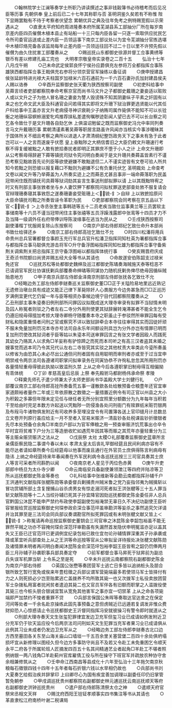 <!-- { "loadSidebar": true } -->
　　○翰林院学士江澜等奏学士所职乃讲读撰述之事非钱榖簿书必待稽考而后见况臣等历事  先朝供奉  皇上前后已二十七年其称职与否  圣明洞鉴久矣若有不称惟  陛下显赐罢黜有不待于考察者伏望念  累朝优异之典及往年免考之例特赐宽假以示荣遇从之
　　○直隶太平府知府周进隆奏本府所属芜湖县系工部抽分厂所在每岁南京差内臣四员催儧木植本县止有站船一十三只每内臣各留一只逐一索取供应扰民乞令所司委官运送或止差内臣一员领运事下南京工部议处以为宜令芜湖抽分官拣选堪中木植印烙完备各该监局每年止差内臣一员领运往回不过二十日以里不许预先假以催儧为由久住扰害工部覆奏从之
　　○赐巡抚山东都御史徐源并督工佥事黄绣等银币有差以修建孔庙工完也
　大明孝宗敬皇帝实录卷之二百十五
　　弘治十七年八月戊午朔
　　○己未命武定侯郭良怀宁侯孙应爵俱充左参将万全都指挥佥事陈雄狭西都指挥佥事王戟俱充右参将分领京营官军操练以备征调
　　○庚申授建昌侯张延龄特进光禄大夫柱国岁加禄米六百石通前为一千六百石妻孙氏加封建昌侯夫人赐以诰券
　　○辛酉升监察御史张天衢为狭西按察司副使
　　○初吏科给事中吴蕣言顷者吏部都察院奉命考察京官而尚书马文升之子都御史戴珊之妻妾适以赃败人或以文升之子为他人冒名珊之妻妾为讐人毁谤殊不知其阴妻纵子平素之奸固有以来之也乞命文武大臣及科通官会问若得其实即将文升珊下狱治罪更选贤能以代其任户科给事中王盖亦言文升老病侵寻神识衰耗少子纳贿司属作毙俱不能知不可以长铨衡之地珊纵容螟蛉溺爱牝鸡推荐挟私差遣徇嘱秽迹彰闻人望已去不可以长台察之司乞各令致仕于是文升珊各自劾乞休  上俱温诏勉留之既而监察御史冯允中率同列奏言马文升戴珊历事  累朝清谨素著吴蕣等职居言路虽许风闻亦当核实今事涉暧昧其于国体所关不细且考察之典所以进退人才肃清纲纪整饬政务天下之事未有急于此者岂可以一人之言而遂废乎伏愿  皇上奋黜陟之大柄信耆旧之大臣仍敕文升珊速行考察不得复缓被黜之人敢有摭拾奏扰者即明正其罪庶不堕于小人之计  上命文升珊即从公考察毋得辞避下蕣等镇抚司狱令究问明白奏闻于是文升珊共奏蕣盖皆素行不谨恐考察见黜故首先论列臣等欲使避嫌不敢黜退但二人不谨实迹皆有文卷可验人所共知今若黜之则恐彼以报复藉口不黜则为避嫌不公有负重托伏乞  圣明裁处  上命查考文卷以闻文升等乃举蕣盖为人所奏实迹上之而蕣恶尤甚且事非一端命蕣落职为民盖冠带闲住既而镇抚司具蕣等狱词劾其妄言生事送刑部拟罪以请  上以其既黜特宥之时又有刑部主事张敩者坐与乡人妻饮狎下都察院问拟杖罪送吏部查处敩不服复请会官辩理珊奏寝其事敩怨之遂奏珊妻妾受赃珊上＜锍-釒＞自辩  上以敩摭拾原问大臣命镇抚司鞫之所奏皆诬令革职为民
　　○吏部都察院会同考察在京五品以下官＜锍-釒＞上寺丞张奎主事韩琏等五十二员老疾当致仕监事黄兰等三员罢软主事储南等十六员不谨当冠带闲住主事张禧等五员浮躁浅露郎中张鸾等十四员才力不及当降一级调外任右府带俸训导陈浚缘事在逃当为民从之
　　○壬戌狭西按察司副使潘楷丁忧服阕复除山东按察司
　　○南京户部右侍郎郑纪乞致仕命升本部尚书致仕给驿还乡
　　○南京工部右侍郎高铨乞致仕不允
　　○时四川松潘将用兵命贵州总兵官署都督佥事颜玉充行军总兵官升松潘卫指挥同知杜英为署都指挥佥事与都指挥佥事马聪俱充游击将军○升守备浮图峪指挥同知杜雄为都指挥佥事守备紫荆关调紫荆关把总指挥王京守备浮图峪以都指挥体统行事
　　○癸亥赐晋府庆成王奇浈书院额曰尚贤并赐五经大全等书从其请也
　　○命故遂安伯陈韶支过禄米免还官
　　○巡抚苏松等处都御史魏绅及巡江都御史陈璚奏海贼施天泰等稔恶不已请调官军民壮协谋抚剿兵部覆奏命绅璚等同谋协力随机抚剿务俾尽绝毋因循纵贼贻患地方
　　○甲子南京兵部左侍郎金泽南京刑部左侍郎张抚各乞致仕不允
　　○经略边务工部左侍郎李鐩奏巡关监察御史董□□正于关隘险易地里远近熟记无遗修治墩台具有成迹又能正己律下革毙除奸人心畏服方今边务甚急而□□正巡历岁满例宜更代乞仍留一年与臣等相资办事候边境宁目代回都察院覆奏从之
　　○乙丑刑部主事朱瑬奏旧例刑部所问罪囚议拟既成送大理寺审录有拟罪不当狱情未明及囚人称冤者则驳之乃者左右二寺分外用刑使更其狱辞展转淹滞甚者不能全生乞令仍遵旧规毋得擅加考掠大理寺卿杨守随覆奏本寺之职虽止于参驳然所审罪囚每有受财私和隐匿重情者问刑之官或察究不详以致狱辞牵合本寺往往审得其实而囚徒奸顽不服未免量加刑罚况本寺亦号法司自永乐年间额设刑具岂为分外亦岂有情罪已明而复加刑罚使改其狱词者乎臣等姑以朱瑬本司送审罪囚言之有张文学者因殴人而践死其幼女乃赂其人以求角□羊妄称有驴惊蹄之而死而本司听之有高三汉者盗其未婚之嫂事觉而逃本司乃令其兄代认左右二寺皆究其实驳之其他杖责大率类此今瑬所奏虽以修省为由恐其心未必尽出公通但问刑者固有自用聪明而审刑者亦或至于过当宜申明禁戒令两京法司各遵诸司职掌问拟审录务在同寅协恭不许徇私怠忽其所用刑罚亦各量情轻重毋得彼此执拗以致滥刑久禁  上从之命今后各遵职掌旧制毋得互相偏拗有乖体统
　　○丁卯  孝慈高皇后忌辰  上祭  奉先殿驸马都尉杨伟承命祭  孝陵
　　○释奠先师孔子遣少师兼太子太师吏部尚书华盖殿大学士刘健行礼
　　○户部覆议南京工部右侍郎高铨所奏备荒五事一谨散歛各处给散预备仓粮豊年还官宜审家道颇裕者量作二年或三年依原散之数徵之一量措置近例令有司正官以州县之大小为积榖之多寡但年限未定见任与继任者无所分别宜照里分额数分为九年每年当积若干至给由时完足本数方许起送以凭黜陟一防侵渔各处问刑衙门有赎罪纸米赃罚银两及布叚马牛诸物俱发附近有司收养多至埋没宜令有司置簿各送上官印缝月计总数总立文卷开列原行虽应给主一月不至者入官易米赈济一清盐钞各处税课盐钞折徵银者先尽本处预备仓余角□羊南京户部以为官军俸粮之用一预查审赈济饥荒事出仓卒令平时宜将贫难下户分为三等造册收贮如遇荒年因其等而赈之其荒年亦量轻重分为三等主赈籴赈贷赈济之法从之
　　○戊辰祭  太社  太稷○礼部覆奏监察御史蓝章所言亲儒臣察民隐二事谓今春以未以  孝肃太皇太后丧礼罕御经筵且民间利病亦容有不能尽达者请如章所奏今后经筵毋以他事而废且通行在外官员士庶俱得陈言利病毋有隐讳  上纳之命经筵待来年春闻奏在外军民利病令各巡抚巡按三三司官具奏其士庶人等言可采者所司斟酌以闻
　　○夜南京老人星见于丙位色赤黄
　　○庚午升吏部郎中杨旦为太仆寺少卿
　　○命云南临安兵备副使兼领澂江等四府并陆凉等卫所从巡抚都御史陈金等奏也
　　○礼科给事中张维新等会勘云南都指挥孙辅千户王洪通判文献指挥张楗陈勋等承委督兵剿捕贵州贼米鲁之党乃妄指邻夷为贼擒斩以冒功赏辅所部土含复搜捕山谷杀虏男女有惊走溺河死者拟王洪张楗等三十五人罪当斩文献陈勋等十二人当绞孙辅已死其子孙宜降官因劾巡抚都御史陈金委任非人总兵官黔国公沐昆不能申严禁约布政使李韶副使包裕淹禁无辜日久不决纪功副使王臣听容冒报给赏巡按监察御史何琛参政俞深佥事范坪虽审勘洪等妄杀之事然追究欠详请并治其罪至是三法司会同兵部议奏谓勘官所拟死罪囚或有未明张楗文献又皆上＜锍-釒＞称冤请再命巡按监察御史董钥会三司官审之沐昆陈金李韶包裕虽不能无罪然平贼之功亦不容掩何琛俞深范玶审勘虽有失漏然首发隐伏申明冤滥亦足以盖其失又王臣已迁官范玶已更调例宜纪录包裕已致仕宜勿论孙辅情罪深重其子孙承袭或降或革宜听兵部查处上从之王洪等命巡按等官从公审拟呈详待报处决张楗文献陈勋及诸情罪未明者再问明白奏闻沐昆陈金俞深范坪包裕李韶王臣皆宥之韶仍罚俸两月臣三月孙辅子孙袭职事兵部具奏定夺
　　○前军都督佥事马昇死于狱昇前为副总兵失误军机罪当斩  上令系之至是死
　　○辛未升巡抚云南都察院右副都御史陈金为南京户部右侍郎
　　○英国公张懋等奏团营军士逃亡日多皆以追纳桩头及朋合银所致乞暂行宽免或俟来年豊稔徵之兵部议谓军营毙端最多若使领马军士皆择付有力之人则死损必少岂至贻累逃亡盖拨养不均所致其毙一也又次拨军士私役卖放团营军士杂拨私用富者扰闲贫者遣迫其毙二也又官员军伴各有旧额而职掌之人滥拨役使其毙三也今桩头朋合银诚宜暂从宽免其他害军之事亦宜一切禁革  上从之命各项毙端即严加禁约不悛者重罪不贷
　　○兵部言保国公朱晖等奏取达官达舍之在保定河间等处者一千余名赴京操练此固先事预备之意但虏贼近已远遁若复调发非惟众费财抑恐人心惊惑请止令巡抚都御史王沂督同指挥冯安就彼操习有警令即时就道从之
　　○刑部大理寺奏天文生张玺犯罪律宜发边卫充军但玺习业已成请如例发附近卫分充军仍于钦天监应役今后两京法司问刑如天文生犯罪当充军者果习业已成请俱从此例其习业未成者仍发边卫充军从之
　　○经略边务工部左侍郎李鐩奏古北口边方西至墓田各关东至山海关庙山口墙垣一千五百余里关塞营堡二百四十余处俱坍塌损坏宜从新修理以图经久但今边方多事防守尚且不及若又令赴工未免重困乞令顺天永平二府各于所属轮班人匠摘发四百五十名其间精通艺业者起角□羊赴工不堪者照例纳银一两八钱角□羊赴蓟州官库雇倩工役与所在操守下班官军并疏放农种协守舍余相兼修筑从之
　　○壬申命江西南昌等县成化十六年至弘治十三年拖欠南京秋粮每石徵银四钱十四年十五年者每石折银六钱以水旱相仍故也
　　○兵部尚书刘大夏奏乞给假治疾并辞掌印  上曰卿尽心为国有疾宜善加调理以副委任印仍旧掌管暂免朝参
　　○甲戌调巡抚贵州都察院右副都御史林元逋巡抚云南巡抚顺天等府右副都御史洪钟巡抚贵州
　　○遣户部右侍郎陈清祭太仓之神
　　○遣顺天府官祭宋丞相文天祥
　　○赐沈府西阳王铨钲孝顺事实四书集注等书从其请也
　　○革直隶松江府南桥叶谢二税课局
